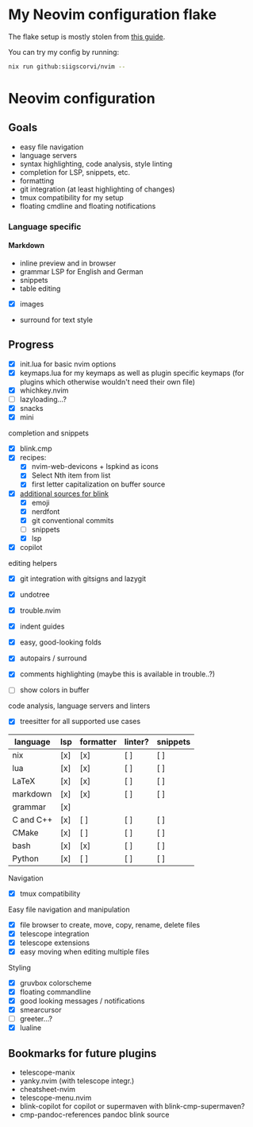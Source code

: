 [comment]: <> "LTeX: enabled=false"
# My Neovim configuration flake
The flake setup is mostly stolen from [this guide](https://primamateria.github.io/blog/neovim-nix/).

You can try my config by running:
```bash
nix run github:siigscorvi/nvim --
```

# Neovim configuration
## Goals
- easy file navigation
- language servers
- syntax highlighting, code analysis, style linting
- completion for LSP, snippets, etc.
- formatting
- git integration (at least highlighting of changes)
- tmux compatibility for my setup
- floating cmdline and floating notifications

### Language specific
#### Markdown
- inline preview and in browser
- grammar LSP for English and German
- snippets
- table editing
- [x] images
- surround for text style

## Progress
- [x] init.lua for basic nvim options
- [x] keymaps.lua for my keymaps as well as plugin specific keymaps (for plugins which otherwise wouldn't need their own file)
- [x] whichkey.nvim
- [ ] lazyloading...?
- [x] snacks
- [x] mini

completion and snippets
- [x] blink.cmp
- [x] recipes:
    - [x] nvim-web-devicons + lspkind as icons
    - [x] Select Nth item from list
    - [x] first letter capitalization on buffer source
- [x] [additional sources for blink](https://cmp.saghen.dev/configuration/sources#community-sources)
    - [x] emoji
    - [x] nerdfont
    - [x] git conventional commits
    - [ ] snippets
    - [x] lsp
- [x] copilot

editing helpers
- [x] git integration with gitsigns and lazygit
- [x] undotree
- [x] trouble.nvim
- [x] indent guides
- [x] easy, good-looking folds
- [x] autopairs / surround
- [x] comments highlighting (maybe this is available in trouble..?)

- [ ] show colors in buffer

code analysis, language servers and linters
- [x] treesitter for all supported use cases

| language  | lsp | formatter | linter? | snippets |
| ---       | --- | ---       | ---     | ---      |
| nix       | [x] | [x]       | [ ]     | [ ]      |
| lua       | [x] | [x]       | [ ]     | [ ]      |
| LaTeX     | [x] | [x]       | [ ]     | [ ]      |
| markdown  | [x] | [x]       | [ ]     | [ ]      |
| grammar   | [x] |           |         |          |
| C and C++ | [x] | [ ]       | [ ]     | [ ]      |
| CMake     | [x] | [ ]       | [ ]     | [ ]      |
| bash      | [x] | [x]       | [ ]     | [ ]      |
| Python    | [x] | [ ]       | [ ]     | [ ]      |

Navigation
- [x] tmux compatibility

Easy file navigation and manipulation
- [x] file browser to create, move, copy, rename, delete files
- [x] telescope integration
- [x] telescope extensions
- [x] easy moving when editing multiple files

Styling
- [x] gruvbox colorscheme
- [x] floating commandline
- [x] good looking messages / notifications
- [x] smearcursor
- [ ] greeter...?
- [x] lualine

## Bookmarks for future plugins
- telescope-manix
- yanky.nvim (with telescope integr.)
- cheatsheet-nvim
- telescope-menu.nvim
- blink-copilot for copilot or supermaven with blink-cmp-supermaven?
- cmp-pandoc-references pandoc blink source
